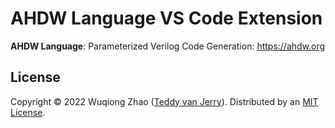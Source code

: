 # AHDW Language VS Code Extension

**AHDW Language**: Parameterized Verilog Code Generation: https://ahdw.org

## License
Copyright © 2022 Wuqiong Zhao ([Teddy van Jerry](https://github.com/Teddy-van-Jerry)).
Distributed by an [MIT License](LICENSE).
